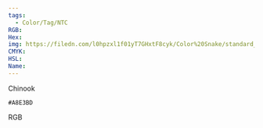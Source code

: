 ```yaml
---
tags:
  - Color/Tag/NTC
RGB:
Hex:
img: https://filedn.com/l0hpzxl1f01yT7GHxtF8cyk/Color%20Snake/standard_csv_to_svg/A8E3BD.svg
CMYK:
HSL:
Name:
---
```

Chinook
```palette
#A8E3BD
```
RGB
